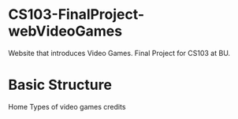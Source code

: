 # CS103-FinalProject-webVideoGames
Website that introduces Video Games. Final Project for CS103 at BU.

# Basic Structure
Home
Types of video games
credits
